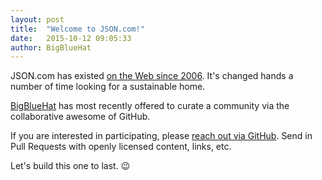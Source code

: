 ```yaml
---
layout: post
title:  "Welcome to JSON.com!"
date:   2015-10-12 09:05:33
author: BigBlueHat
---
```


JSON.com has existed
[on the Web since 2006](http://web.archive.org/web/20070814024046/http://www.json.com/2006/12/26/welcome-to-jsoncom/).
It's changed hands a number of time looking for a sustainable home.

[BigBlueHat](http://bigbluehat.com/) has most recently offered to curate a
community via the collaborative awesome of GitHub.

If you are interested in participating, please [reach out via GitHub](https://github.com/json-com/json-com.github.io/issues). Send in
Pull Requests with openly licensed content, links, etc.

Let's build this one to last. :wink:
